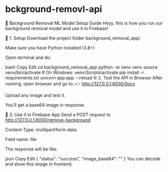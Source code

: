 # bckground-removl-api

🌟 Background Removal ML Model Setup Guide
Heyy, this is how you run our background removal model and use it in Firebase!

🔧 1. Setup
Download the project folder background_removal_app/

Make sure you have Python installed (3.8+)

Open terminal and do:

bash
Copy
Edit
cd background_removal_app
python -m venv venv
source venv/bin/activate    # On Windows: venv\Scripts\activate
pip install -r requirements.txt
uvicorn app:app --reload
🌐 2. Test the API in Browser
After running, open browser and go to:
👉 http://127.0.0.1:8000/docs

Upload any image and test it.

You’ll get a base64 image in response.

🚀 3. Use it in Firebase App
Send a POST request to http://127.0.0.1:8000/remove-background

Content-Type: multipart/form-data

Field name: file

The response will be like:

json
Copy
Edit
{
  "status": "success",
  "image_base64": "<base64 string>"
}
You can decode and show this image in frontend.
